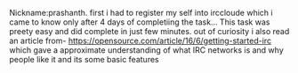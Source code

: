 Nickname:prashanth. 
first i had to register my self into irccloude which i came to know only after 4 days of completiing the task...
This task was preety easy and did complete in just few minutes. 
out of curiosity i also read an article from- https://opensource.com/article/16/6/getting-started-irc 
which gave a approximate understanding of what IRC networks is and why people like it and its some basic features

